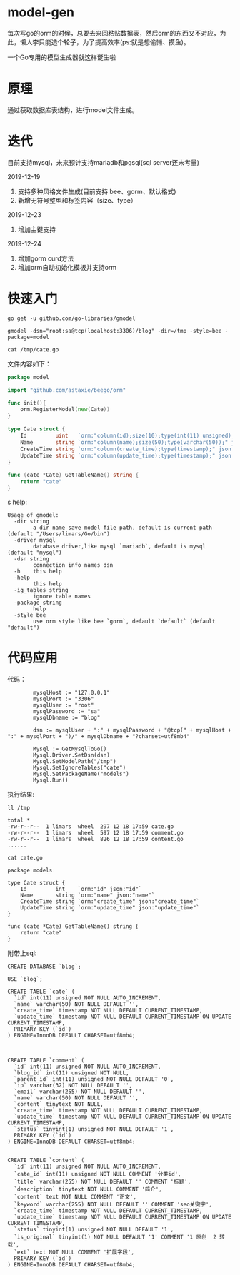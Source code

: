 # model-gen

每次写go的orm的时候，总要去来回粘贴数据表，然后orm的东西又不对应，为此，懒人李只能造个轮子，为了提高效率(ps:就是想偷懒、摸鱼)。

一个Go专用的模型生成器就这样诞生啦

# 原理

通过获取数据库表结构，进行model文件生成。

# 迭代

目前支持mysql，未来预计支持mariadb和pgsql(sql server还未考量)

2019-12-19 

1. 支持多种风格文件生成(目前支持 bee、gorm、默认格式)
2. 新增无符号整型和标签内容（size、type）

2019-12-23

1. 增加主键支持

2019-12-24

1. 增加gorm curd方法
2. 增加orm自动初始化模板并支持orm


# 快速入门


    go get -u github.com/go-libraries/gmodel
    
    gmodel -dsn="root:sa@tcp(localhost:3306)/blog" -dir=/tmp -style=bee -package=model
    
    cat /tmp/cate.go
   
文件内容如下：   
```go
package model

import "github.com/astaxie/beego/orm"

func init(){
	orm.RegisterModel(new(Cate))
}

type Cate struct {
	Id         uint   `orm:"column(id);size(10);type(int(11) unsigned);" json:"id"`
	Name       string `orm:"column(name);size(50);type(varchar(50));" json:"name"`
	CreateTime string `orm:"column(create_time);type(timestamp);" json:"create_time"`
	UpdateTime string `orm:"column(update_time);type(timestamp);" json:"update_time"`
}

func (cate *Cate) GetTableName() string {
	return "cate"
}
```
s
help:
    
    Usage of gmodel:
      -dir string
        	a dir name save model file path, default is current path (default "/Users/limars/Go/bin")
      -driver mysql
        	database driver,like mysql `mariadb`, default is mysql (default "mysql")
      -dsn string
        	connection info names dsn
      -h	this help
      -help
        	this help
      -ig_tables string
        	ignore table names
      -package string
        	help
      -style bee
        	use orm style like bee `gorm`, default `default` (default "default")

# 代码应用

代码：
```
	    mysqlHost := "127.0.0.1"
    	mysqlPort := "3306"
    	mysqlUser := "root"
    	mysqlPassword := "sa"
    	mysqlDbname := "blog"
    
    	dsn := mysqlUser + ":" + mysqlPassword + "@tcp(" + mysqlHost + ":" + mysqlPort + ")/" + mysqlDbname + "?charset=utf8mb4"
    
    	Mysql := GetMysqlToGo()
    	Mysql.Driver.SetDsn(dsn)
    	Mysql.SetModelPath("/tmp")
    	Mysql.SetIgnoreTables("cate")
    	Mysql.SetPackageName("models")
    	Mysql.Run()
```

执行结果:

    ll /tmp
    
```
total *
-rw-r--r--  1 limars  wheel  297 12 18 17:59 cate.go
-rw-r--r--  1 limars  wheel  597 12 18 17:59 comment.go
-rw-r--r--  1 limars  wheel  826 12 18 17:59 content.go
......
```

    cat cate.go
```
package models

type Cate struct {
	Id         int    `orm:"id" json:"id"`
	Name       string `orm:"name" json:"name"`
	CreateTime string `orm:"create_time" json:"create_time"`
	UpdateTime string `orm:"update_time" json:"update_time"`
}

func (cate *Cate) GetTableName() string {
	return "cate"
}
```


附带上sql:

```
CREATE DATABASE `blog`;

USE `blog`;

CREATE TABLE `cate` (
  `id` int(11) unsigned NOT NULL AUTO_INCREMENT,
  `name` varchar(50) NOT NULL DEFAULT '',
  `create_time` timestamp NOT NULL DEFAULT CURRENT_TIMESTAMP,
  `update_time` timestamp NOT NULL DEFAULT CURRENT_TIMESTAMP ON UPDATE CURRENT_TIMESTAMP,
  PRIMARY KEY (`id`)
) ENGINE=InnoDB DEFAULT CHARSET=utf8mb4;



CREATE TABLE `comment` (
  `id` int(11) unsigned NOT NULL AUTO_INCREMENT,
  `blog_id` int(11) unsigned NOT NULL,
  `parent_id` int(11) unsigned NOT NULL DEFAULT '0',
  `ip` varchar(32) NOT NULL DEFAULT '',
  `email` varchar(255) NOT NULL DEFAULT '',
  `name` varchar(50) NOT NULL DEFAULT '',
  `content` tinytext NOT NULL,
  `create_time` timestamp NOT NULL DEFAULT CURRENT_TIMESTAMP,
  `update_time` timestamp NOT NULL DEFAULT CURRENT_TIMESTAMP ON UPDATE CURRENT_TIMESTAMP,
  `status` tinyint(1) unsigned NOT NULL DEFAULT '1',
  PRIMARY KEY (`id`)
) ENGINE=InnoDB DEFAULT CHARSET=utf8mb4;


CREATE TABLE `content` (
  `id` int(11) unsigned NOT NULL AUTO_INCREMENT,
  `cate_id` int(11) unsigned NOT NULL COMMENT '分类id',
  `title` varchar(255) NOT NULL DEFAULT '' COMMENT '标题',
  `description` tinytext NOT NULL COMMENT '简介',
  `content` text NOT NULL COMMENT '正文',
  `keyword` varchar(255) NOT NULL DEFAULT '' COMMENT 'seo关键字',
  `create_time` timestamp NOT NULL DEFAULT CURRENT_TIMESTAMP,
  `update_time` timestamp NOT NULL DEFAULT CURRENT_TIMESTAMP ON UPDATE CURRENT_TIMESTAMP,
  `status` tinyint(1) unsigned NOT NULL DEFAULT '1',
  `is_original` tinyint(1) NOT NULL DEFAULT '1' COMMENT '1 原创  2 转载',
  `ext` text NOT NULL COMMENT '扩展字段',
  PRIMARY KEY (`id`)
) ENGINE=InnoDB DEFAULT CHARSET=utf8mb4;
```


